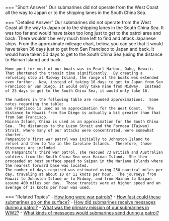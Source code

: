 
=== "Short Answer"
    Our submarines did not operate from the West Coast all the way to Japan or to the shipping lanes in the South China Sea.

=== "Detailed Answer"
    Our submarines did not operate from the West Coast all the way to Japan or to the shipping lanes in the South China Sea.  It was too far and would have taken too long just to get to the patrol area and back.  There wouldn’t be very much time left to find and attack Japanese ships.  From the approximate mileage chart, below, you can see that it would have taken 36 days just to get from San Francisco to Japan and back.  It would have taken 50 days to get to the South China Sea (using the distance to Hainan Island) and back.

    Home port for most of our boats was in Pearl Harbor, Oahu, Hawaii.  That shortened the transit time significantly.  By creating a refueling stop at Midway Island, the range of the boats was extended even further.  Now, instead of taking 18 days to get to Japan from San Francisco or San Diego, it would only take nine from Midway.  Instead of 25 days to get to the South China Sea, it would only take 16.

    The numbers in the following table are rounded approximations.  Some notes regarding the table:
    San Francisco is used as an approximation for the West Coast.  The distance to Hawaii from San Diego is actually a bit greater than that from San Francisco.
    Hainan Island, China is used as an approximation for the South China Sea.  The distances to the Luzon Strait and the Formosa (Taiwan) Strait, where many of our attacks were concentrated, were somewhat shorter.
    Pampanito’s first war patrol was initially to Johnston Island to refuel and then to Yap in the Caroline Islands.  Therefore, those distances are included.
    On Pampanito’s third war patrol, she rescued 73 British and Australian soldiers from the South China Sea near Hainan Island.  She then proceeded at best surface speed to Saipan in the Mariana Islands where the nearest forward base was located.
    The number of days required was estimated using 250 nautical miles per day, traveling at about 10 or 11 knots per hour.  The journeys from Hawaii to Johnston Island or to Midway, and from Hainan to Saipan assume 400 miles per day.  Those transits were at higher speed and an average of 17 knots per hour was used.

=== "Related Topics"
    - [How long were war patrols?](../FAQs/how-long-were-war-patrols.md)
    - [How fast could these submarines go on the surface?](../FAQs/how-fast-could-these-submarines-go-on-the-surface.md)
    - [How did submarines receive messages during a patrol?](../FAQs/how-did-submarines-receive-messages-during-a-patrol.md)
    - [What was the primary mission of our submarines in WW2?](../FAQs/what-was-the-primary-mission-of-our-submarines-in-ww2.md)
    - [What kinds of messages would submarines send during a patrol?](../FAQs/what-kinds-of-messages-would-submarines-send-during-a-patrol.md)

